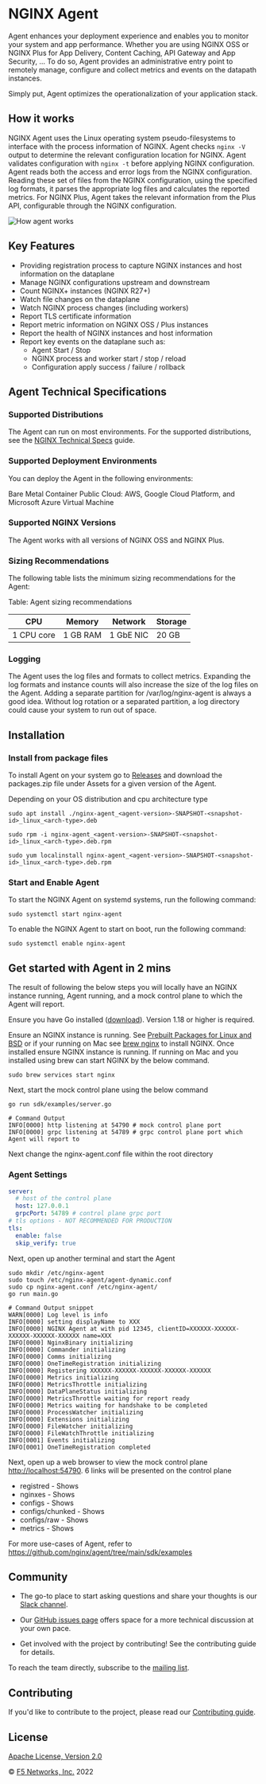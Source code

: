 # NGINX Agent
Agent enhances your deployment experience and enables you to monitor your system and app performance. Whether you are using NGINX OSS or NGINX Plus for App Delivery, Content Caching, API Gateway and App Security, ...  To do so, Agent provides an administrative entry point to remotely manage, configure and collect metrics and events on the datapath instances.

Simply put, Agent optimizes the operationalization of your application stack.

## How it works 
NGINX Agent uses the Linux operating system pseudo-filesystems to interface with the process information of NGINX. Agent checks ```nginx -V``` output to determine the relevant configuration location for NGINX. Agent validates configuration with ```nginx -t``` before applying NGINX configuration.
Agent reads both the access and error logs from the NGINX configuration. Reading these set of files from the NGINX configuration, using the specified log formats, it parses the appropriate log files and calculates the reported metrics. For NGINX Plus, Agent takes the relevant information from the Plus API, configurable through the NGINX configuration.


![How agent works](docs/how-it-works.png "How it works")

## Key Features
- Providing registration process to capture NGINX instances and host information on the dataplane
- Manage NGINX configurations upstream and downstream
- Count NGINX+ instances (NGINX R27+)
- Watch file changes on the dataplane
- Watch NGINX process changes (including workers)
- Report TLS certificate information
- Report metric information on NGINX OSS / Plus instances 
- Report the health of NGINX instances and host information
- Report key events on the dataplane such as:
    -  Agent Start / Stop
    -  NGINX process and worker start / stop / reload
    -  Configuration apply success / failure / rollback

## Agent Technical Specifications

### Supported Distributions 

The Agent can run on most environments. For the supported distributions, see the [NGINX Technical Specs](https://docs.nginx.com/nginx/technical-specs/#supported-distributions) guide.

### Supported Deployment Environments 
You can deploy the Agent in the following environments:

Bare Metal
Container
Public Cloud: AWS, Google Cloud Platform, and Microsoft Azure
Virtual Machine

### Supported NGINX Versions 
The Agent works with all versions of NGINX OSS and NGINX Plus.

### Sizing Recommendations 
The following table lists the minimum sizing recommendations for the Agent:

Table: Agent sizing recommendations

| CPU        | Memory   | Network   | Storage |
|------------|----------|-----------|---------|
| 1 CPU core | 1 GB RAM | 1 GbE NIC | 20 GB   |

### Logging 
The Agent uses the log files and formats to collect metrics. Expanding the log formats and instance counts will also increase the size of the log files on the Agent. Adding a separate partition for /var/log/nginx-agent is always a good idea. Without log rotation or a separated partition, a log directory could cause your system to run out of space.

## Installation

### Install from package files
To install Agent on your system go to [Releases](https://github.com/nginx/agent/releases) and download the packages.zip file under Assets for a given version of the Agent.

Depending on your OS distribution and cpu architecture type
```
sudo apt install ./nginx-agent_<agent-version>-SNAPSHOT-<snapshot-id>_linux_<arch-type>.deb

sudo rpm -i nginx-agent_<agent-version>-SNAPSHOT-<snapshot-id>_linux_<arch-type>.deb.rpm

sudo yum localinstall nginx-agent_<agent-version>-SNAPSHOT-<snapshot-id>_linux_<arch-type>.deb.rpm
```
### Start and Enable Agent
To start the NGINX Agent on systemd systems, run the following command:
```
sudo systemctl start nginx-agent
```
To enable the NGINX Agent to start on boot, run the following command:
```
sudo systemctl enable nginx-agent
```
## Get started with Agent in 2 mins

The result of following the below steps you will locally have an NGINX instance running, Agent running, and a mock control plane to which the Agent will report.

Ensure you have Go installed ([download](https://go.dev/dl/)). Version 1.18 or higher is required.

Ensure an NGINX instance is running. See [Prebuilt Packages for Linux and BSD](https://www.nginx.com/resources/wiki/start/topics/tutorials/install/) or if your running on Mac see [brew nginx](https://formulae.brew.sh/formula/nginx) to install NGINX. Once installed ensure NGINX instance is running. If running on Mac and you installed using brew can start NGINX by the below command.

```
sudo brew services start nginx
```

Next, start the mock control plane using the below command
```
go run sdk/examples/server.go

# Command Output
INFO[0000] http listening at 54790 # mock control plane port
INFO[0000] grpc listening at 54789 # grpc control plane port which Agent will report to
```

Next change the nginx-agent.conf file within the root directory
### Agent Settings
```yaml
server:
  # host of the control plane
  host: 127.0.0.1
  grpcPort: 54789 # control plane grpc port
# tls options - NOT RECOMMENDED FOR PRODUCTION
tls:
  enable: false
  skip_verify: true
```

Next, open up another terminal and start the Agent
```
sudo mkdir /etc/nginx-agent
sudo touch /etc/nginx-agent/agent-dynamic.conf
sudo cp nginx-agent.conf /etc/nginx-agent/
go run main.go

# Command Output snippet
WARN[0000] Log level is info                            
INFO[0000] setting displayName to XXX            
INFO[0000] NGINX Agent at with pid 12345, clientID=XXXXXX-XXXXXX-XXXXXX-XXXXXX-XXXXXX name=XXX
INFO[0000] NginxBinary initializing                     
INFO[0000] Commander initializing                       
INFO[0000] Comms initializing                           
INFO[0000] OneTimeRegistration initializing             
INFO[0000] Registering XXXXXX-XXXXXX-XXXXXX-XXXXXX-XXXXXX 
INFO[0000] Metrics initializing                         
INFO[0000] MetricsThrottle initializing                 
INFO[0000] DataPlaneStatus initializing                 
INFO[0000] MetricsThrottle waiting for report ready     
INFO[0000] Metrics waiting for handshake to be completed 
INFO[0000] ProcessWatcher initializing                  
INFO[0000] Extensions initializing                      
INFO[0000] FileWatcher initializing                     
INFO[0000] FileWatchThrottle initializing
INFO[0001] Events initializing                          
INFO[0001] OneTimeRegistration completed
```

Next, open up a web browser to view the mock control plane [http://localhost:54790](http://localhost:54790). 6 links will be presented on the control plane

- registred - Shows
- nginxes - Shows
- configs - Shows
- configs/chunked - Shows
- configs/raw - Shows
- metrics - Shows 

For more use-cases of Agent, refer to https://github.com/nginx/agent/tree/main/sdk/examples


## Community

- The go-to place to start asking questions and share your thoughts is our [Slack channel](https://nginxcommunity.slack.com/).

- Our [GitHub issues page](https://github.com/nginx/agent/issues) offers space for a more technical discussion at your own pace.

- Get involved with the project by contributing! See the contributing guide for details.

To reach the team directly, subscribe to the [mailing list](https://mailman.nginx.org/mailman/listinfo/agent).

## Contributing

If you'd like to contribute to the project, please read our [Contributing guide](docs/CONTRIBUTING.md).

## License

[Apache License, Version 2.0](LICENSE)

&copy; [F5 Networks, Inc.](https://www.f5.com/) 2022